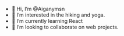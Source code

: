 - 👋 Hi, I’m @Aiganymsn
- 👀 I’m interested in the hiking and yoga.
- 🌱 I’m currently learning React
- 💞️ I’m looking to collaborate on web projects.

<!---
Aiganymsn/Aiganymsn is a ✨ special ✨ repository because its `README.md` (this file) appears on your GitHub profile.
You can click the Preview link to take a look at your changes.
--->
